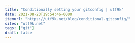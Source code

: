 ```yaml
---
title: "Conditionally setting your gitconfig | utf9k"
date: 2021-08-23T19:54:46+0000
itemurl: "https://utf9k.net/blog/conditional-gitconfig/"
sites: "utf9k.net"
tags: ["git"]
draft: false
---
```

